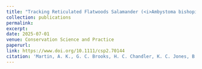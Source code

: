 ```yaml
---
title: "Tracking Reticulated Flatwoods Salamander (<i>Ambystoma bishopi</i>) recovery in response to habitat restoration and assisted translocations"
collection: publications
permalink: 
excerpt:
date: 2025-07-01
venue: Conservation Science and Practice
paperurl:
link: https://www.doi.org/10.1111/csp2.70144
citation: 'Martin, A. K., G. C. Brooks, H. C. Chandler, K. C. Jones, B. K. Rincon, and C. A. Haas. 2025. Tracking Reticulated Flatwoods Salamander (<i>Ambystoma bishopi</i>) recovery in response to habitat restoration and assisted translocations. <i>Conservation Science and Practice</i> e70144'
---
```


